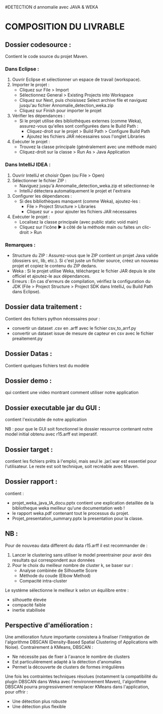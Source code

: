 #DETECTION d annomalie avec JAVA & WEKA
# COMPOSITION DU LIVRABLE

## Dossier codesource :
Contient le code source du projet Maven.

### Dans Eclipse :
1. Ouvrir Eclipse et sélectionner un espace de travail (workspace).
2. Importer le projet :
   - Cliquez sur File > Import
   - Sélectionnez General > Existing Projects into Workspace
   - Cliquez sur Next, puis choisissez Select archive file et naviguez jusqu'au fichier Annomalie_detection_weka.zip
   - Cliquez sur Finish pour importer le projet
3. Vérifier les dépendances :
   - Si le projet utilise des bibliothèques externes (comme Weka), assurez-vous qu'elles sont configurées dans le Build Path :
     - Cliquez-droit sur le projet > Build Path > Configure Build Path
     - Ajoutez les fichiers JAR nécessaires sous l'onglet Libraries
4. Exécuter le projet :
   - Trouvez la classe principale (généralement avec une méthode main)
   - Cliquez-droit sur la classe > Run As > Java Application

### Dans IntelliJ IDEA :
1. Ouvrir IntelliJ et choisir Open (ou File > Open)
2. Sélectionner le fichier ZIP :
   - Naviguez jusqu'à Annomalie_detection_weka.zip et sélectionnez-le
   - IntelliJ détectera automatiquement le projet et l'extraira
3. Configurer les dépendances :
   - Si des bibliothèques manquent (comme Weka), ajoutez-les :
     - File > Project Structure > Libraries
     - Cliquez sur + pour ajouter les fichiers JAR nécessaires
4. Exécuter le projet :
   - Localisez la classe principale (avec public static void main)
   - Cliquez sur l'icône ▶ à côté de la méthode main ou faites un clic-droit > Run

### Remarques :
- Structure du ZIP : Assurez-vous que le ZIP contient un projet Java valide (dossiers src, lib, etc.). Si c'est juste un fichier source, créez un nouveau projet et copiez le contenu du ZIP dedans.
- Weka : Si le projet utilise Weka, téléchargez le fichier JAR depuis le site officiel et ajoutez-le aux dépendances.
- Erreurs : En cas d'erreurs de compilation, vérifiez la configuration du JDK (File > Project Structure > Project SDK dans IntelliJ, ou Build Path dans Eclipse).

## Dossier data traitement :
Contient des fichiers python nécessaires pour :
- convertir un dataset .csv en .arff avec le fichier csv_to_arrf.py
- convertir un dataset issue de mesure de capteur en csv avec le fichier preaitement.py

## Dossier Datas :
Contient quelques fichiers test du modèle

## Dossier demo :
qui contient une video montrant comment utiliser notre application

## Dossier executable jar du GUI :
contient l'exicutable de notre application

NB : pour que le GUI soit fonctionnel le dossier resourrce contenant notre model initial obtenu avec r15.arff est imperatif.

## Dossier target :
contient les fichiers prêts à l'emploi, mais seul le .jar/.war est essentiel pour l'utilisateur. Le reste est soit technique, soit recréable avec Maven.

## Dossier rapport :
contient :
- projet_weka_java_IA_docu.pptx contient une explication detaillée de la bibliotheque weka meilleur qu'une documentation web !
- le rapport weka.pdf contenant tout le processus du projet.
- Projet_presentation_summary.pptx la presentation pour la classe.

## NB :
Pour de nouveau data different du data r15.arff il est recommander de :
1. Lancer le clustering sans utiliser le model preentrainer pour avoir des resultats qui correspondent aux données
2. Pour le choix du meilleur nombre de cluster k, se baser sur :
   - Analyse combinée de Silhouette Score
   - Méthode du coude (Elbow Method)
   - Compacité intra-cluster

Le système sélectionne le meilleur k selon un équilibre entre :
- silhouette élevée
- compacité faible
- inertie stabilisée

## Perspective d'amélioration :
Une amélioration future importante consistera à finaliser l'intégration de l'algorithme DBSCAN (Density-Based Spatial Clustering of Applications with Noise). Contrairement à KMeans, DBSCAN :
- Ne nécessite pas de fixer à l'avance le nombre de clusters
- Est particulièrement adapté à la détection d'anomalies
- Permet la découverte de clusters de formes irrégulières

Une fois les contraintes techniques résolues (notamment la compatibilité du plugin DBSCAN dans Weka avec l'environnement Maven), l'algorithme DBSCAN pourra progressivement remplacer KMeans dans l'application, pour offrir :
- Une détection plus robuste
- Une détection plus flexible
